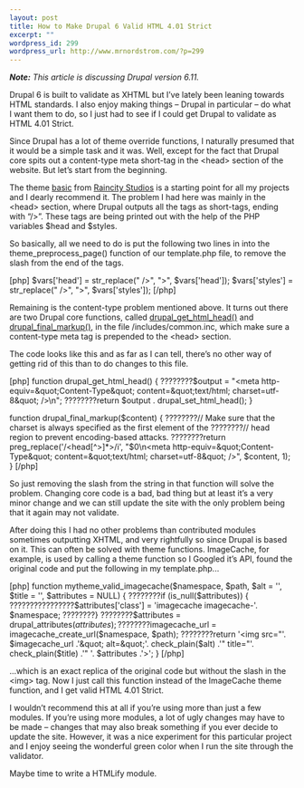 ```yaml
--- 
layout: post
title: How to Make Drupal 6 Valid HTML 4.01 Strict
excerpt: ""
wordpress_id: 299
wordpress_url: http://www.mrnordstrom.com/?p=299
---
```

<p>
<em><strong>Note:</strong> This article is discussing Drupal version 6.11.</em>
</p>

<p>Drupal 6 is built to validate as XHTML but I&rsquo;ve lately been leaning towards HTML standards. I also enjoy making things &ndash; Drupal in particular &ndash; do what I want them to do, so I just had to see if I could get Drupal to validate as HTML 4.01 Strict.</p>

<p>Since Drupal has a lot of theme override functions, I naturally presumed that it would be a simple task and it was. Well, except for the fact that Drupal core spits out a content-type meta short-tag in the &lt;head&gt; section of the website. But let&rsquo;s start from the beginning.</p>

<p>The theme <a href="http://drupal.org/project/basic">basic</a> from <a href="http://raincitystudios.com/">Raincity Studios</a> is a starting point for all my projects and I dearly recommend it. The problem I had here was mainly in the &lt;head&gt; section, where Drupal outputs all the tags as short-tags, ending with &ldquo;/&gt;&rdquo;. These tags are being printed out with the help of the PHP variables $head and $styles.</p>

<p>So basically, all we need to do is put the following two lines in into the theme_preprocess_page() function of our template.php file, to remove the slash from the end of the tags.</p>

[php]
$vars['head'] = str_replace(&quot; /&gt;&quot;, &quot;&gt;&quot;, $vars['head']);
$vars['styles'] = str_replace(&quot; /&gt;&quot;, &quot;&gt;&quot;, $vars['styles']);
[/php]

<p>Remaining is the content-type problem mentioned above. It turns out there are two Drupal core functions, called <a href="http://api.drupal.org/api/function/drupal_get_html_head/6">drupal_get_html_head()</a> and <a href="http://api.drupal.org/api/function/drupal_final_markup/6">drupal_final_markup()</a>, in the file /includes/common.inc, which make sure a content-type meta tag is prepended to the &lt;head&gt; section.</p>

<p>The code looks like this and as far as I can tell, there&rsquo;s no other way of getting rid of this than to do changes to this file.</p>

[php]
function drupal_get_html_head() {
????????$output = &quot;&lt;meta http-equiv=\&quot;Content-Type\&quot; content=\&quot;text/html; charset=utf-8\&quot; /&gt;\n&quot;;
????????return $output . drupal_set_html_head();
}

function drupal_final_markup($content) {
????????// Make sure that the charset is always specified as the first element of the
????????// head region to prevent encoding-based attacks.
????????return preg_replace('/&lt;head[^&gt;]*&gt;/i', &quot;\$0\n&lt;meta http-equiv=\&quot;Content-Type\&quot; content=\&quot;text/html; charset=utf-8\&quot; /&gt;&quot;, $content, 1);
}
[/php]

<p>So just removing the slash from the string in that function will solve the problem. Changing core code is a bad, bad thing but at least it&rsquo;s a very minor change and we can still update the site with the only problem being that it again may not validate. 

<p>After doing this I had no other problems than contributed modules sometimes outputting XHTML, and very rightfully so since Drupal is based on it. This can often be solved with theme functions. ImageCache, for example, is used by calling a theme function so I Googled it&rsquo;s API, found the original code and put the following in my template.php...</p>

[php]
function mytheme_valid_imagecache($namespace, $path, $alt = '', $title = '', $attributes = NULL) {
????????if (is_null($attributes)) {
????????????????$attributes['class'] = 'imagecache imagecache-'. $namespace;
????????} 
????????$attributes = drupal_attributes($attributes);
????????$imagecache_url = imagecache_create_url($namespace, $path);
????????return '&lt;img src=&quot;'. $imagecache_url .'&quot; alt=&quot;'. check_plain($alt) .'&quot; title=&quot;'. check_plain($title) .'&quot; '. $attributes .'&gt;';
}
[/php]

<p>...which is an exact replica of the original code but without the slash in the &lt;img&gt; tag. Now I just call this function instead of the ImageCache theme function, and I get valid HTML 4.01 Strict.</p>

<p>I wouldn&rsquo;t recommend this at all if you&rsquo;re using more than just a few modules. If you&rsquo;re using more modules, a lot of ugly changes may have to be made &ndash; changes that may also break something if you ever decide to update the site. However, it was a nice experiment for this particular project and I enjoy seeing the wonderful green color when I run the site through the validator.

<p>Maybe time to write a HTMLify module.</p>
